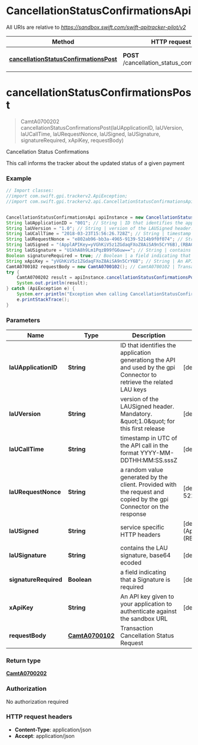 # CancellationStatusConfirmationsApi

All URIs are relative to *https://sandbox.swift.com/swift-apitracker-pilot/v2*

Method | HTTP request | Description
------------- | ------------- | -------------
[**cancellationStatusConfirmationsPost**](CancellationStatusConfirmationsApi.md#cancellationStatusConfirmationsPost) | **POST** /cancellation_status_confirmations | Cancellation Status Confirmations


<a name="cancellationStatusConfirmationsPost"></a>
# **cancellationStatusConfirmationsPost**
> CamtA0700202 cancellationStatusConfirmationsPost(laUApplicationID, laUVersion, laUCallTime, laURequestNonce, laUSigned, laUSignature, signatureRequired, xApiKey, requestBody)

Cancellation Status Confirmations

This call informs the tracker about the updated status of a given payment

### Example
```java
// Import classes:
//import com.swift.gpi.trackerv2.ApiException;
//import com.swift.gpi.trackerv2.api.CancellationStatusConfirmationsApi;


CancellationStatusConfirmationsApi apiInstance = new CancellationStatusConfirmationsApi();
String laUApplicationID = "001"; // String | ID that identifies the application generationg the API and used by the gpi Connector to retrieve the related LAU keys
String laUVersion = "1.0"; // String | version of the LAUSigned header. Mandatory. \"1.0\" for this first release
String laUCallTime = "2018-03-23T15:56:26.728Z"; // String | timestamp in UTC of the API call in the format YYYY-MM-DDTHH:MM:SS.sssZ
String laURequestNonce = "e802ab96-bb3a-4965-9139-5214b9f0f074"; // String | a random value generated by the client. Provided with the request and copied by the gpi Connector on the response
String laUSigned = "(ApplAPIKey=yVGhKiV5z1ZGdaqFXoZ8AiSA9n5CrY6B),(RBACRole=[FullViewer/Scope/cclabeb0])"; // String | service specific HTTP headers
String laUSignature = "U1khA8h9Lm1PqzB99fG6uw=="; // String | contains the LAU signature, base64 ecoded
Boolean signatureRequired = true; // Boolean | a field indicating that a Signature is required
String xApiKey = "yVGhKiV5z1ZGdaqFXoZ8AiSA9n5CrY6B"; // String | An API key given to your application to authenticate against the sandbox URL
CamtA0700102 requestBody = new CamtA0700102(); // CamtA0700102 | Transaction Cancellation Status Request
try {
    CamtA0700202 result = apiInstance.cancellationStatusConfirmationsPost(laUApplicationID, laUVersion, laUCallTime, laURequestNonce, laUSigned, laUSignature, signatureRequired, xApiKey, requestBody);
    System.out.println(result);
} catch (ApiException e) {
    System.err.println("Exception when calling CancellationStatusConfirmationsApi#cancellationStatusConfirmationsPost");
    e.printStackTrace();
}
```

### Parameters

Name | Type | Description  | Notes
------------- | ------------- | ------------- | -------------
 **laUApplicationID** | **String**| ID that identifies the application generationg the API and used by the gpi Connector to retrieve the related LAU keys | [default to 001]
 **laUVersion** | **String**| version of the LAUSigned header. Mandatory. \&quot;1.0\&quot; for this first release | [default to 1.0]
 **laUCallTime** | **String**| timestamp in UTC of the API call in the format YYYY-MM-DDTHH:MM:SS.sssZ | [default to 2018-03-23T15:56:26.728Z]
 **laURequestNonce** | **String**| a random value generated by the client. Provided with the request and copied by the gpi Connector on the response | [default to e802ab96-bb3a-4965-9139-5214b9f0f074]
 **laUSigned** | **String**| service specific HTTP headers | [default to (ApplAPIKey&#x3D;yVGhKiV5z1ZGdaqFXoZ8AiSA9n5CrY6B),(RBACRole&#x3D;[FullViewer/Scope/cclabeb0])]
 **laUSignature** | **String**| contains the LAU signature, base64 ecoded | [default to U1khA8h9Lm1PqzB99fG6uw&#x3D;&#x3D;]
 **signatureRequired** | **Boolean**| a field indicating that a Signature is required | [default to true]
 **xApiKey** | **String**| An API key given to your application to authenticate against the sandbox URL | [default to yVGhKiV5z1ZGdaqFXoZ8AiSA9n5CrY6B]
 **requestBody** | [**CamtA0700102**](CamtA0700102.md)| Transaction Cancellation Status Request |

### Return type

[**CamtA0700202**](CamtA0700202.md)

### Authorization

No authorization required

### HTTP request headers

 - **Content-Type**: application/json
 - **Accept**: application/json

